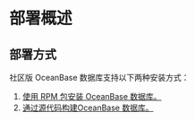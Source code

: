 # 部署概述

## 部署方式

社区版 OceanBase 数据库支持以下两种安装方式：

1. [使用 RPM 包安装 OceanBase 数据库。](12.install-oceanbase-database-by-using-rpm-packages.md)
1. [通过源代码构建OceanBase 数据库。](13.build-oceanbase-database-by-using-source-code.md)
